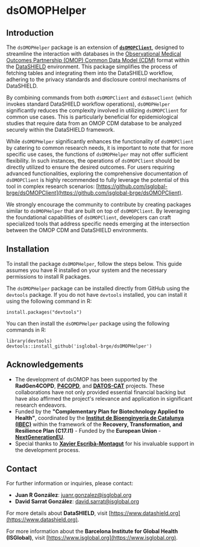 # dsOMOPHelper

## Introduction

The `dsOMOPHelper` package is an extension of [**`dsOMOPClient`**](https://github.com/isglobal-brge/dsOMOPClient), designed to streamline the interaction with databases in the [Observational Medical Outcomes Partnership (OMOP) Common Data Model (CDM)](https://www.ohdsi.org/data-standardization/) format within the [DataSHIELD](https://datashield.org/) environment. This package simplifies the process of fetching tables and integrating them into the DataSHIELD workflow, adhering to the privacy standards and disclosure control mechanisms of DataSHIELD.

By combining commands from both `dsOMOPClient` and `dsBaseClient` (which invokes standard DataSHIELD workflow operations), `dsOMOPHelper` significantly reduces the complexity involved in utilizing `dsOMOPClient` for common use cases. This is particularly beneficial for epidemiological studies that require data from an OMOP CDM database to be analyzed securely within the DataSHIELD framework.

While `dsOMOPHelper` significantly enhances the functionality of `dsOMOPClient` by catering to common research needs, it is important to note that for more specific use cases, the functions of `dsOMOPHelper` may not offer sufficient flexibility. In such instances, the operations of `dsOMOPClient` should be directly utilized to ensure the desired outcomes. For users requiring advanced functionalities, exploring the comprehensive documentation of `dsOMOPClient` is highly recommended to fully leverage the potential of this tool in complex research scenarios: [https://github.com/isglobal-brge/dsOMOPClient](https://github.com/isglobal-brge/dsOMOPClient).

We strongly encourage the community to contribute by creating packages similar to `dsOMOPHelper` that are built on top of `dsOMOPClient`. By leveraging the foundational capabilities of `dsOMOPClient`, developers can craft specialized tools that address specific needs emerging at the intersection between the OMOP CDM and DataSHIELD environments.

## Installation

To install the package `dsOMOPHelper`, follow the steps below. This guide assumes you have R installed on your system and the necessary permissions to install R packages.

The `dsOMOPHelper` package can be installed directly from GitHub using the `devtools` package. If you do not have `devtools` installed, you can install it using the following command in R:
```
install.packages("devtools")
```

You can then install the `dsOMOPHelper` package using the following commands in R:
```
library(devtools)
devtools::install_github('isglobal-brge/dsOMOPHelper')
```

## Acknowledgements

- The development of dsOMOP has been supported by the **RadGen4COPD**, **[P4COPD](https://www.clinicbarcelona.org/en/projects-and-clinical-assays/detail/p4copd-prediction-prevention-personalized-and-precision-management-of-copd-in-young-adults)**, and **[DATOS-CAT](https://datos-cat.github.io/LandingPage)** projects. These collaborations have not only provided essential financial backing but have also affirmed the project's relevance and application in significant research endeavors.
- Funded by the **"Complementary Plan for Biotechnology Applied to Health"**, coordinated by the **[Institut de Bioenginyeria de Catalunya (IBEC)](https://ibecbarcelona.eu/)** within the framework of the **Recovery, Transformation, and Resilience Plan (C17.I1)** - Funded by the **European Union** - **[NextGenerationEU](https://next-generation-eu.europa.eu/index_en)**.
- Special thanks to **[Xavier Escribà-Montagut](https://github.com/ESCRI11)** for his invaluable support in the development process.

## Contact

For further information or inquiries, please contact:

- **Juan R González**: juanr.gonzalez@isglobal.org
- **David Sarrat González**: david.sarrat@isglobal.org

For more details about **DataSHIELD**, visit [https://www.datashield.org](https://www.datashield.org).

For more information about the **Barcelona Institute for Global Health (ISGlobal)**, visit [https://www.isglobal.org](https://www.isglobal.org).
